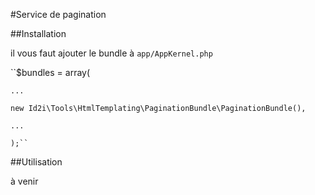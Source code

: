 #Service de pagination

##Installation

il vous faut ajouter le bundle à ``app/AppKernel.php``

``$bundles = array(
    
    ...
    
    new Id2i\Tools\HtmlTemplating\PaginationBundle\PaginationBundle(),
    
    ...
    
    );``

##Utilisation

à venir